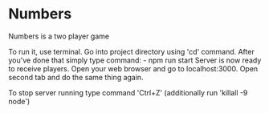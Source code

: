 # Numbers
Numbers is a two player game

To run it, use terminal.
Go into project directory using 'cd' command.
After you've done that simply type command:
	- npm run start
Server is now ready to receive players.
Open your web browser and go to localhost:3000. 
Open second tab and do the same thing again.

To stop server running type command 'Ctrl+Z'
(additionally run 'killall -9 node')
